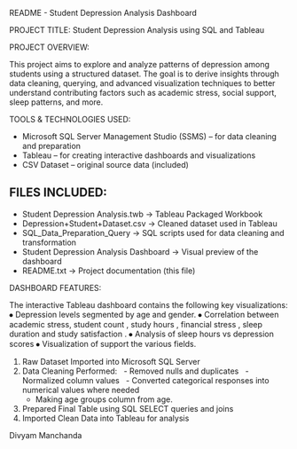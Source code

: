 README - Student Depression Analysis Dashboard

PROJECT TITLE: Student Depression Analysis using SQL and Tableau

PROJECT OVERVIEW:

This project aims to explore and analyze patterns of depression among students using a structured dataset.
The goal is to derive insights through data cleaning, querying, and advanced visualization techniques to
better understand contributing factors such as academic stress, social support, sleep patterns, and more.

TOOLS & TECHNOLOGIES USED:

- Microsoft SQL Server Management Studio (SSMS) – for data cleaning and preparation
- Tableau – for creating interactive dashboards and visualizations
- CSV Dataset – original source data (included)

FILES INCLUDED:
---
- Student Depression Analysis.twb       → Tableau Packaged Workbook
- Depression+Student+Dataset.csv        → Cleaned dataset used in Tableau
- SQL_Data_Preparation_Query            → SQL scripts used for data cleaning and transformation
- Student Depression Analysis Dashboard → Visual preview of the dashboard
- README.txt                            → Project documentation (this file)

DASHBOARD FEATURES:

The interactive Tableau dashboard contains the following key visualizations:
⦁	 Depression levels segmented by age and gender. 
⦁	 Correlation between academic stress, student count , study hours , financial stress , sleep duration and study satisfaction .
⦁	 Analysis of sleep hours vs depression scores
⦁	 Visualization of support the various fields.



1. Raw Dataset Imported into Microsoft SQL Server
2. Data Cleaning Performed:
   - Removed nulls and duplicates
   - Normalized column values
   - Converted categorical responses into numerical values where needed
   - Making age groups column from age. 
3. Prepared Final Table using SQL SELECT queries and joins
4. Imported Clean Data into Tableau for analysis


Divyam Manchanda
